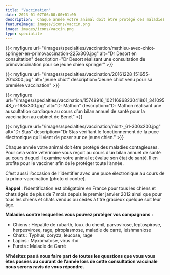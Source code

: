 ```yaml
---
title: "Vaccination"
date: 2023-01-07T06:00:00+01:00
description:  Chaque année votre animal doit être protégé des maladies contagieuses. Pour cela votre vétérinaire vous reçoit au cours d’un bilan annuel de santé au cours duquel il examine votre animal et évalue son état de santé...
featureImage: images/icons/vaccin.png
image: images/icons/vaccin.png
type: specialite
---
```


{{< myfigure 
    url="/images/specialties/vaccination/mathieu-avec-chiot-springer-en-primovaccination-225x300.jpg"
    alt="Dr Desort en consultation"
    description="Dr Desort réalisant une consultation de primovaccination pour ce jeune chien springer" >}}

{{< myfigure 
    url="/images/specialties/vaccination/20161228_151655-201x300.jpg"
    alt="jeune chiot"
    description="Jeune chiot venu pour sa première vaccination" >}}

{{< myfigure 
    url="/images/specialties/vaccination/15749916_10211696823041861_34109548_n-168x300.jpg"
    alt="Dr Mathon"
    description="Dr Mathon réalisant une auscultation cardiaque au cours d’un bilan annuel de santé pour la vaccination au cabinet de Benet" >}}

{{< myfigure 
    url="/images/specialties/vaccination/niort-_61-300x200.jpg"
    alt="Dr Stas"
    description="Dr Stas vérifiant le fonctionnement de la puce électronique qu’il vient de poser sur ce jeune chien." >}}

    
   

Chaque année votre animal doit être protégé des maladies contagieuses. Pour cela votre vétérinaire vous reçoit au cours d’un bilan annuel de santé au cours duquel il examine votre animal et évalue son état de santé. Il en profite pour le vacciner afin de le protéger toute l’année. 

C’est aussi l’occasion de l’identifier avec une puce électronique au cours de la primo-vaccination (photo ci contre). 

**Rappel** : l’identification est obligatoire en France pour tous les chiens et chats âgés de plus de 7 mois depuis le premier janvier 2012 ainsi que pour tous les chiens et chats vendus ou cédés à titre  gracieux quelque soit leur âge.

**Maladies contre lesquelles vous pouvez protéger vos compagnons :**

* Chiens : Hépatite de rubarth, toux du chenil, parvovirose, leptospirose, herpesvirose, rage, piroplasmose, maladie de carré, leishmaniose
* Chats : Typhus, coryza, leucose, rage
* Lapins : Myxomatose, virus rhd
* Furets : Maladie de Carré

**N’hésitez pas à nous faire part de toutes les questions que vous vous êtes posées au courant de l’année lors de cette consultation vaccinale nous serons ravis de vous répondre.**



